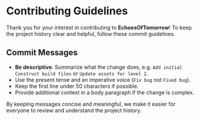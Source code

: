 # Contributing Guidelines

Thank you for your interest in contributing to **EchoesOfTomorrow**! To keep the project history clear and helpful, follow these commit guidelines.

## Commit Messages
- **Be descriptive**. Summarize what the change does, e.g. `Add initial Construct build files` or `Update assets for level 2`.
- Use the present tense and an imperative voice (`Fix bug` not `Fixed bug`).
- Keep the first line under 50 characters if possible.
- Provide additional context in a body paragraph if the change is complex.

By keeping messages concise and meaningful, we make it easier for everyone to review and understand the project history.
